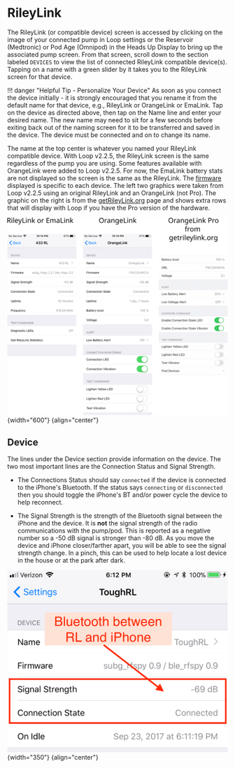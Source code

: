 # RileyLink

The RileyLink (or compatible device) screen is accessed by clicking on the image of your connected pump in Loop settings or the Reservoir (Medtronic) or Pod Age (Omnipod) in the Heads Up Display to bring up the associated pump screen. From that screen, scroll down to the section labeled `DEVICES` to view the list of connected RileyLink compatible device(s). Tapping on a name with a green slider by it takes you to the RileyLink screen for that device.

!!! danger "Helpful Tip - Personalize Your Device"
    As soon as you connect the device initially - it is strongly encouraged that you rename it from the default name for that device, e.g., RileyLink or OrangeLink or EmaLink. Tap on the device as directed above, then tap on the Name line and enter your desired name. The new name may need to sit for a few seconds before exiting back out of the naming screen for it to be transferred and saved in the device. The device must be connected and on to change its name.

The name at the top center is whatever you named your RileyLink compatible device. With Loop v2.2.5, the RileyLink screen is the same regardless of the pump you are using. Some features available with OrangeLink were added to Loop v2.2.5. For now, the EmaLink battery stats are not displayed so the screen is the same as the RileyLink. The [firmware](../../faqs/rileylink-faqs.md#firmware-version) displayed is specific to each device. The left two graphics were taken from Loop v2.2.5 using an original RileyLink and an OrangeLink (not Pro).  The graphic on the right is from the [getRileyLink.org](https://getrileylink.org/product/orangelink#patch) page and shows extra rows that will display with Loop if you have the Pro version of the hardware.


![example rileylink screens for RileyLink and OrangeList](img/rl-comp-v225.svg){width="600"}
{align="center"}

## Device

The lines under the Device section provide information on the device. The two most important lines are the Connection Status and Signal Strength.

* The Connections Status should say `connected` if the device is connected to the iPhone's Bluetooth. If the status says `connecting` or `disconnected` then you should toggle the iPhone's BT and/or power cycle the device to help reconnect.

* The Signal Strength is the strength of the Bluetooth signal between the iPhone and the device.  It is **not** the signal strength of the radio communications with the pump/pod.  This is reported as a negative number so a -50&nbsp;dB signal is stronger than -80&nbsp;dB. As you move the device and iPhone closer/farther apart, you will be able to see the signal strength change. In a pinch, this can be used to help locate a lost device in the house or at the park after dark.

![img/RL_bt.jpg](img/RL_bt.jpg){width="350"}
{align="center"}
